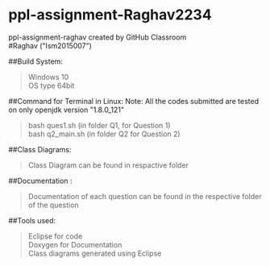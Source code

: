 # ppl-assignment-Raghav2234
ppl-assignment-raghav created by GitHub Classroom <br />
#Raghav ("Ism2015007")

##Build System:
>Windows 10 <br />
>OS type 64bit

##Command for Terminal in Linux:
Note: All the codes submitted are tested on  only openjdk version "1.8.0_121"
>bash ques1.sh        (in folder Q1, for Question 1)<br />
>bash q2_main.sh        (in folder Q2 for Question 2)<br />

##Class Diagrams:
>Class Diagram can be found in respactive folder

##Documentation :
>Documentation of each question can be found in the respective folder of the question

##Tools used:
>Eclipse for code <br />
>Doxygen for Documentation <br />
>Class diagrams generated using Eclipse


